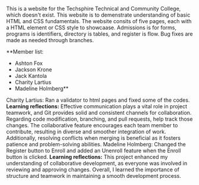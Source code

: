 This is a website for the Techsphire Technical and Community College, which doesn't exist. This website is to demenstrate understanding of basic HTML and CSS fundamentals. The website consits of five pages, each with a HTML element or CSS style to showcaase. Admissions is for forms, programs is identifiers, directory is tables, and register is flow. Bug fixes are made as needed through branches. 

**Member list:
 * Ashton Fox
 * Jackson Krone
 * Jack Kantola
 * Charity Lartius
 * Madeline Holmberg**



Charity Lartius: Ran a validator to html pages and fixed some of the codes.  **Learning reflections:** Effective communication plays a vital role in project teamwork, and Git provides solid and consistent channels for collaboration. Regarding code modification, branching, and pull requests, help track those changes. The collaborative feature encourages each team member to contribute, resulting in diverse and smoother integration of work. Additionally, resolving conflicts when merging is beneficial as it fosters patience and problem-solving abilities.
Madeline Holmberg: Changed the Register button to Enroll and added an Unenroll feature when the Enroll button is clicked. **Learning reflections:** This project enhanced my understanding of collaborative development, as everyone was involved in reviewing and approving changes. Overall, I learned the importance of structure and teamwork in maintaining a smooth development process.
